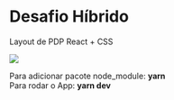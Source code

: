 # Desafio Híbrido
Layout de PDP React + CSS

![](./projeto.gif)</br>

Para adicionar pacote node_module: <strong>yarn</strong></br>
Para rodar o App: <strong>yarn dev</strong>
